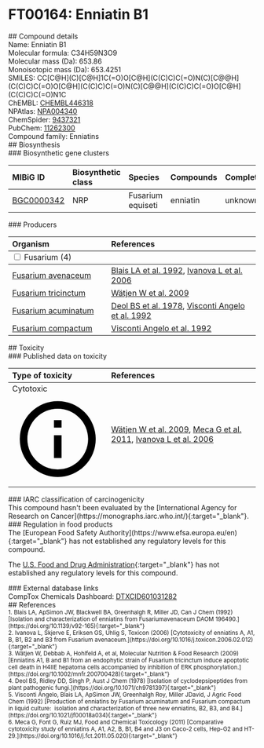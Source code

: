 
# FT00164: Enniatin B1
<div class="molecule_image" style="float:left">
<img data-smiles= CC[C@H](C)[C@H]1C(=O)O[C@H](C(C)C)C(=O)N(C)[C@@H](C(C)C)C(=O)O[C@H](C(C)C)C(=O)N(C)[C@@H](C(C)C)C(=O)O[C@H](C(C)C)C(=O)N1C data-smiles-options="{ 'width': 350, 'height': 350 }" />
</div>
## Compound details
<div style="overflow:hidden">
Name: Enniatin B1<br>
Molecular formula: C34H59N3O9<br>
Molecular mass (Da): 653.86<br>
Monoisotopic mass (Da): 653.4251<br>
<div class="break_all">
SMILES: CC[C@H](C)[C@H]1C(=O)O[C@H](C(C)C)C(=O)N(C)[C@@H](C(C)C)C(=O)O[C@H](C(C)C)C(=O)N(C)[C@@H](C(C)C)C(=O)O[C@H](C(C)C)C(=O)N1C<br>
</div>
        ChEMBL: <a href=https://www.ebi.ac.uk/chembl/compound_report_card/CHEMBL446318 target="_blank">CHEMBL446318</a><br>
        NPAtlas: <a href=https://www.npatlas.org/explore/compounds/NPA004340 target="_blank">NPA004340</a><br>
        ChemSpider: <a href=https://www.chemspider.com/Chemical-Structure.9437321.html target="_blank">9437321</a><br>
        PubChem: <a href=https://pubchem.ncbi.nlm.nih.gov/compound/11262300 target="_blank">11262300</a><br>
    Compound family: Enniatins<br>
</div>

<div markdown="block" class="section">
## Biosynthesis
<div markdown="block" class="subsection">
### Biosynthetic gene clusters
<table>
<thead>
<tr>
<th style="text-align: left;" role="columnheader" data-sort-default>MIBiG ID</th>
<th style="text-align: left;" role="columnheader">Biosynthetic class</th>
<th style="text-align: left;" role="columnheader">Species</th>
<th style="text-align: left;" role="columnheader">Compounds</th>
<th style="text-align: left;" role="columnheader">Complete</th>
<th style="text-align: left;" role="columnheader">Minimal entry</th>
</tr>
</thead>
<tbody>
        <tr>
        <td style="text-align: left;"><a href="https://mibig.secondarymetabolites.org/repository/BGC0000342" target="_blank">BGC0000342</a></td>
        <td style="text-align: left;">NRP</td>
        <td style="text-align: left;">Fusarium equiseti</td>
        <td style="text-align: left;">enniatin</td>
        <td style="text-align: left;">unknown</td>
        <td style="text-align: left;">False</td>
        </tr>
</tbody>
</table>
</div>

<div markdown="block" class="subsection">
### Producers
<table>
<thead>
<tr>
<th style="text-align: left;" role="columnheader" width="40%" data-sort-default>Organism</th>
<th style="text-align: left;" role="columnheader" width="60%">References</th>
</tr>
</thead>
        <tbody class="header">
        <tr>
        <td style="text-align: left;" colspan="2">
        <input type="checkbox" data-toggle="toggle" id=Fusarium>
        <label for=Fusarium>Fusarium (4)</label>
        </td>
        </tr>
        </tbody>
        <tbody class="hide">
                <tr>
                <td style="text-align: left;"><a href="https://www.ncbi.nlm.nih.gov/Taxonomy/Browser/wwwtax.cgi?mode=Info&id=40199" target="_blank">Fusarium avenaceum</a></td>
                <td style="text-align: left;"><a href="#REF00342">Blais LA et al. 1992</a>, <a href="#REF00338">Ivanova L et al. 2006</a></td>
                </tr>
                <tr>
                <td style="text-align: left;"><a href="https://www.ncbi.nlm.nih.gov/Taxonomy/Browser/wwwtax.cgi?mode=Info&id=61284" target="_blank">Fusarium tricinctum</a></td>
                <td style="text-align: left;"><a href="#REF00340">Wätjen W et al. 2009</a></td>
                </tr>
                <tr>
                <td style="text-align: left;"><a href="https://www.ncbi.nlm.nih.gov/Taxonomy/Browser/wwwtax.cgi?mode=Info&id=5515" target="_blank">Fusarium acuminatum</a></td>
                <td style="text-align: left;"><a href="#REF00341">Deol BS et al. 1978</a>, <a href="#REF00343">Visconti Angelo et al. 1992</a></td>
                </tr>
                <tr>
                <td style="text-align: left;"><a href="https://www.ncbi.nlm.nih.gov/Taxonomy/Browser/wwwtax.cgi?mode=Info&id=867872" target="_blank">Fusarium compactum</a></td>
                <td style="text-align: left;"><a href="#REF00343">Visconti Angelo et al. 1992</a></td>
                </tr>
        </tbody>
</table>
</div>
</div>

<div markdown="block" class="section">
## Toxicity
<div markdown="block" class="subsection">
### Published data on toxicity
<table>
<thead>
<tr>
<th style="text-align: left;" role="columnheader" width="40%" data-sort-default>Type of toxicity</th>
<th style="text-align: left;" role="columnheader" width="60%">References</th>
</tr>
</thead>
<tbody>
<tr>
<td style="text-align: left;">Cytotoxic <span class="twemoji" title="Toxic to cells"><svg xmlns="http://www.w3.org/2000/svg" viewBox="0 0 24 24"><path d="M11 9h2V7h-2m1 13c-4.41 0-8-3.59-8-8s3.59-8 8-8 8 3.59 8 8-3.59 8-8 8m0-18A10 10 0 0 0 2 12a10 10 0 0 0 10 10 10 10 0 0 0 10-10A10 10 0 0 0 12 2m-1 15h2v-6h-2v6Z"></path></svg></span></td>
<td style="text-align: left;"><a href="#REF00340">Wätjen W et al. 2009</a>, <a href="#REF00339">Meca G et al. 2011</a>, <a href="#REF00338">Ivanova L et al. 2006</a></td>
</tr>
</tbody>
</table>
</div>

<div markdown="block" class="subsection">
### IARC classification of carcinogenicity
<div markdown="block" class="indented_block">
This compound hasn't been evaluated by the [International Agency for Research on Cancer](https://monographs.iarc.who.int/){:target="_blank"}.<br>
</div>
</div>

<div markdown="block" class="subsection">
### Regulation in food products
<div markdown="block" class="indented_block">
The [European Food Safety Authority](https://www.efsa.europa.eu/en){:target="_blank"} has not established any regulatory levels for this compound. <br>

The [U.S. Food and Drug Administration](https://www.fda.gov/){:target="_blank"} has not established any regulatory levels for this compound. <br>

</div>
</div>

<div markdown="block" class="subsection">
### External database links
<div markdown="block" class="indented_block">
CompTox Chemicals Dashboard: <a href=https://comptox.epa.gov/dashboard/chemical/details/DTXCID601031282 target="_blank">DTXCID601031282</a><br>
</div>
</div>
</div>

<div markdown="block" class="section">
## References
<div markdown="block" style="font-size: smaller;">
<span id=REF00342>
1. Blais LA, ApSimon JW, Blackwell BA, Greenhalgh R, Miller JD, Can J Chem (1992) [Isolation and characterization of enniatins from Fusariumavenaceum DAOM 196490.](https://doi.org/10.1139/v92-165){:target="_blank"}<br>
</span>

<span id=REF00338>
2. Ivanova L, Skjerve E, Eriksen GS, Uhlig S, Toxicon (2006) [Cytotoxicity of enniatins A, A1, B, B1, B2 and B3 from Fusarium avenaceum.](https://doi.org/10.1016/j.toxicon.2006.02.012){:target="_blank"}<br>
</span>

<span id=REF00340>
3. Wätjen W, Debbab A, Hohlfeld A, et al, Molecular Nutrition &amp; Food Research (2009) [Enniatins A1, B and B1 from an endophytic strain of Fusarium tricinctum induce apoptotic cell death in H4IIE hepatoma cells accompanied by inhibition of ERK phosphorylation.](https://doi.org/10.1002/mnfr.200700428){:target="_blank"}<br>
</span>

<span id=REF00341>
4. Deol BS, Ridley DD, Singh P, Aust J Chem (1978) [Isolation of cyclodepsipeptides from plant pathogenic fungi.](https://doi.org/10.1071/ch9781397){:target="_blank"}<br>
</span>

<span id=REF00343>
5. Visconti Angelo, Blais LA, ApSimon JW, Greenhalgh Roy, Miller JDavid, J Agric Food Chem (1992) [Production of enniatins by Fusarium acuminatum and Fusarium compactum in liquid culture:  isolation and characterization of three new enniatins, B2, B3, and B4.](https://doi.org/10.1021/jf00018a034){:target="_blank"}<br>
</span>

<span id=REF00339>
6. Meca G, Font G, Ruiz MJ, Food and Chemical Toxicology (2011) [Comparative cytotoxicity study of enniatins A, A1, A2, B, B1, B4 and J3 on Caco-2 cells, Hep-G2 and HT-29.](https://doi.org/10.1016/j.fct.2011.05.020){:target="_blank"}<br>
</span>

</div>
</div>

<script type="text/javascript" src="https://unpkg.com/smiles-drawer@2.0.1/dist/smiles-drawer.min.js"></script>
<script>
    SmiDrawer.apply();
</script>